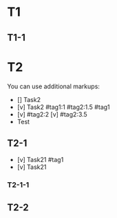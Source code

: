 
# T1
## T1-1
<!--
Comments are excluded from processing
-->
# T2
You can use additional markups:
* [] Task2
* [v] Task2 #tag1:1 #tag2:1.5 #tag1
* [v] #tag2:2 [v] #tag2:3.5
* Test

## T2-1
* [v] Task21 #tag1
* [v] Task21

### T2-1-1

## T2-2
